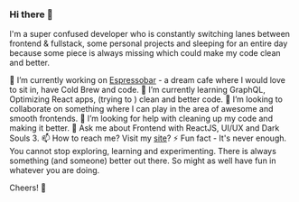 ### Hi there 👋
I'm a super confused developer who is constantly switching lanes between frontend & fullstack, some personal projects and sleeping for an entire day because some piece is always missing which could make my code clean and better.

🔭 I’m currently working on [Espressobar](https://github.com/ilakshay14/espressobar) -  a dream cafe where I would love to sit in, have Cold Brew and code.
🌱 I’m currently learning GraphQL, Optimizing React apps, (trying to ) clean and better code. 
👯 I’m looking to collaborate on something where I can play in the area of awesome and smooth frontends.
🤔 I’m looking for help with cleaning up my code and making it better.
💬 Ask me about Frontend with ReactJS, UI/UX and Dark Souls 3. 
📫 How to reach me? Visit my [site](https://lakshay.xyz/)?
⚡ Fun fact - It's never enough. You cannot stop exploring, learning and experimenting. There is always something (and someone) better out there. So might as well have fun in whatever you are doing.

Cheers! :tumbler_glass:
<!--
**ilakshay14/ilakshay14** is a ✨ _special_ ✨ repository because its `README.md` (this file) appears on your GitHub profile.

Here are some ideas to get you started:

- 🔭 I’m currently working on ...
- 🌱 I’m currently learning ...
- 👯 I’m looking to collaborate on ...
- 🤔 I’m looking for help with ...
- 💬 Ask me about ...
- 📫 How to reach me: ...
- 😄 Pronouns: ...
- ⚡ Fun fact: ...
-->
